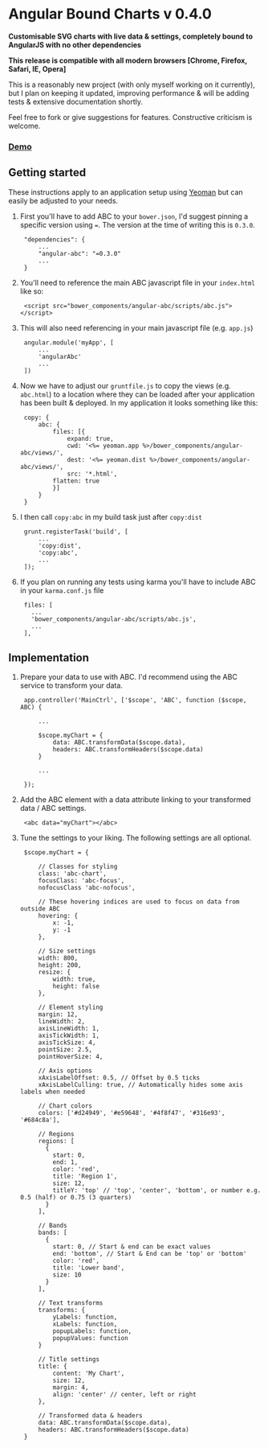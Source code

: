 # Angular Bound Charts v 0.4.0

__Customisable SVG charts with live data & settings, completely bound to AngularJS with no other dependencies__

__This release is compatible with all modern browsers [Chrome, Firefox, Safari, IE, Opera]__

This is a reasonably new project (with only myself working on it currently), but I plan on keeping it updated, improving performance & will be adding tests & extensive documentation shortly.

Feel free to fork or give suggestions for features. Constructive criticism is welcome.

### [Demo](http://jakesidsmith.github.io/abc/)

## Getting started

These instructions apply to an application setup using [Yeoman](http://yeoman.io/) but can easily be adjusted to your needs.

1. First you'll have to add ABC to your `bower.json`, I'd suggest pinning a specific version using `=`.
The version at the time of writing this is `0.3.0`.

        "dependencies": {
            ...
            "angular-abc": "=0.3.0"
            ...
        }

2. You'll need to reference the main ABC javascript file in your `index.html` like so:

        <script src="bower_components/angular-abc/scripts/abc.js"></script>

3. This will also need referencing in your main javascript file (e.g. `app.js`)

        angular.module('myApp', [
            ...
            'angularAbc'
            ...
        ])

4. Now we have to adjust our `gruntfile.js` to copy the views (e.g. `abc.html`) to a location where they can be loaded after your application has been built & deployed. In my application it looks something like this:

        copy: {
            abc: {
                files: [{
                    expand: true,
                    cwd: '<%= yeoman.app %>/bower_components/angular-abc/views/',
                    dest: '<%= yeoman.dist %>/bower_components/angular-abc/views/',
                    src: '*.html',
                flatten: true
                }]
            }
        }

5. I then call `copy:abc` in my build task just after `copy:dist`

        grunt.registerTask('build', [
            ...
            'copy:dist',
            'copy:abc',
            ...
        ]);

6. If you plan on running any tests using karma you'll have to include ABC in your `karma.conf.js` file

        files: [
          ...
          'bower_components/angular-abc/scripts/abc.js',
          ...
        ],

## Implementation

1. Prepare your data to use with ABC. I'd recommend using the ABC service to transform your data.

        app.controller('MainCtrl', ['$scope', 'ABC', function ($scope, ABC) {

            ...

            $scope.myChart = {
                data: ABC.transformData($scope.data),
                headers: ABC.transformHeaders($scope.data)
            }

            ...

        });


2. Add the ABC element with a data attribute linking to your transformed data / ABC settings.

        <abc data="myChart"></abc>

3. Tune the settings to your liking. The following settings are all optional.

        $scope.myChart = {

            // Classes for styling
            class: 'abc-chart',
            focusClass: 'abc-focus',
            nofocusClass 'abc-nofocus',

            // These hovering indices are used to focus on data from outside ABC
            hovering: {
                x: -1,
                y: -1
            },

            // Size settings
            width: 800,
            height: 200,
            resize: {
                width: true,
                height: false
            },

            // Element styling
            margin: 12,
            lineWidth: 2,
            axisLineWidth: 1,
            axisTickWidth: 1,
            axisTickSize: 4,
            pointSize: 2.5,
            pointHoverSize: 4,

            // Axis options
            xAxisLabelOffset: 0.5, // Offset by 0.5 ticks
            xAxisLabelCulling: true, // Automatically hides some axis labels when needed

            // Chart colors
            colors: ['#d24949', '#e59648', '#4f8f47', '#316e93', '#684c8a'],

            // Regions
            regions: [
              {
                start: 0,
                end: 1,
                color: 'red',
                title: 'Region 1',
                size: 12,
                titleY: 'top' // 'top', 'center', 'bottom', or number e.g. 0.5 (half) or 0.75 (3 quarters)
              }
            ],

            // Bands
            bands: [
              {
                start: 0, // Start & end can be exact values
                end: 'bottom', // Start & End can be 'top' or 'bottom'
                color: 'red',
                title: 'Lower band',
                size: 10
              }
            ],

            // Text transforms
            transforms: {
                yLabels: function,
                xLabels: function,
                popupLabels: function,
                popupValues: function
            }

            // Title settings
            title: {
                content: 'My Chart',
                size: 12,
                margin: 4,
                align: 'center' // center, left or right
            },

            // Transformed data & headers
            data: ABC.transformData($scope.data),
            headers: ABC.transformHeaders($scope.data)
        }
